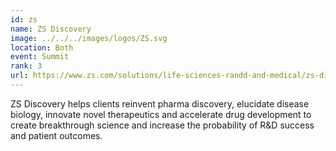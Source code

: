```yaml
---
id: zs
name: ZS Discovery
image: ../../../images/logos/ZS.svg
location: Both
event: Summit
rank: 3
url: https://www.zs.com/solutions/life-sciences-randd-and-medical/zs-discovery
---
```

ZS Discovery helps clients reinvent pharma discovery, elucidate disease biology, innovate novel therapeutics and accelerate drug development to create breakthrough science and increase the probability of R&D success and patient outcomes.
